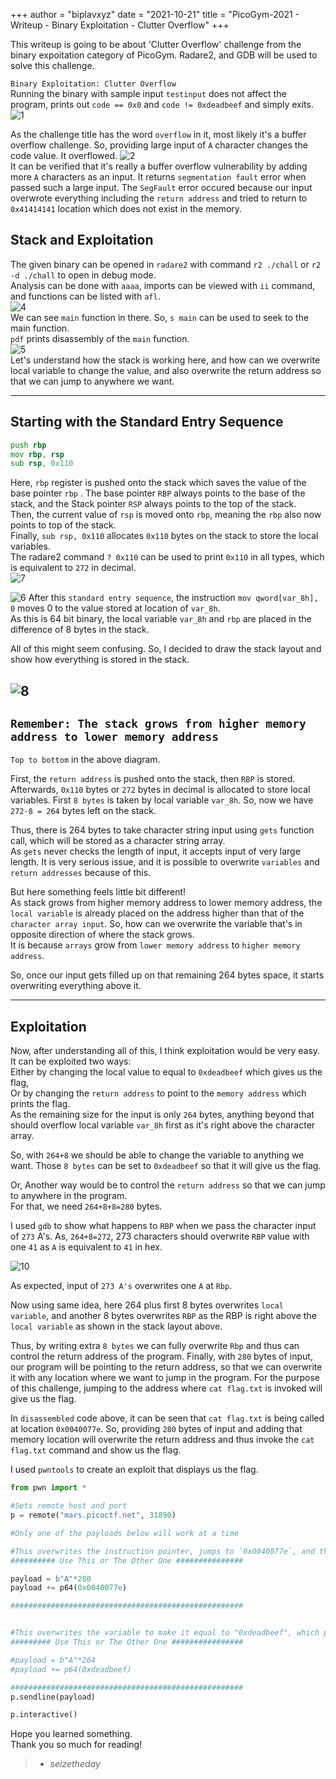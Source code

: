 +++
author = "biplavxyz"
date = "2021-10-21"
title = "PicoGym-2021 - Writeup - Binary Exploitation - Clutter Overflow"
+++

This writeup is going to be about 'Clutter Overflow' challenge from the binary expoitation category of PicoGym. Radare2, and GDB will be used to solve this challenge.

`Binary Exploitation: Clutter Overflow`  
Running the binary with sample input `testinput` does not affect the program, prints out `code == 0x0`
and `code != 0xdeadbeef`  and simply exits.
![1](/1_co.png)

As the challenge title has the word `overflow` in it, most likely it's a buffer overflow challenge. So, providing large input of `A` character changes the code value. It overflowed.
![2](/2_co.png)  
It can be verified that it's really a buffer overflow vulnerability by adding more `A` characters as an input. It returns `segmentation fault` error when passed such a large input. The `SegFault` error occured because our input overwrote everything including the `return address` and tried to return to `0x41414141` location which does not exist in the memory.    
 
Stack and Exploitation
---------------------------------------------------------------
The given binary can be opened in `radare2` with command `r2 ./chall` or `r2 -d ./chall` to open in debug mode.  
Analysis can be done with `aaaa`, imports can be viewed with `ii` command, and functions can be listed with `afl`.  
![4](/4_co.png)  
We can see `main` function in there. So, `s main` can be used to seek to the main function.  
`pdf` prints disassembly of the `main` function.  
![5](/5_co.png)  
Let's understand how the stack is working here, and how can we overwrite local variable to change the value, and also overwrite the return address so that we can jump to anywhere we want.  

---------------------------------------------
Starting with the Standard Entry Sequence 
--------------------------------------------- 
```asm
push rbp
mov rbp, rsp
sub rsp, 0x110
```
Here, `rbp` register is pushed onto the stack which saves the value of the base pointer `rbp` . The base pointer `RBP` always points to the base of the stack, and the Stack pointer `RSP` always points to the top of the stack.  
Then, the current value of `rsp` is moved onto `rbp`, meaning the `rbp` also now points to top of the stack.  
Finally, `sub rsp, 0x110` allocates `0x110` bytes on the stack to store the local variables.  
The radare2 command `? 0x110` can be used to print `0x110` in all types, which is equivalent to `272` in decimal.  
![7](/7_co.png)  

![6](/6_co.png)
After this `standard entry sequence`, the instruction `mov qword[var_8h], 0` moves 0 to the value stored at location of `var_8h`.  
As this is 64 bit binary, the local variable `var_8h` and `rbp` are placed in the difference of 8 bytes in the stack.

All of this might seem confusing. So, I  decided to draw the stack layout and show how everything is stored in the stack.

![8](/8_co.jpg) 
----------------------------------------------------------------------------
`Remember: The stack grows from higher memory address to lower memory address` 
------------------------------------------------------------------------------
`Top to bottom` in the above diagram.
    
 First, the `return address` is pushed onto the stack, then `RBP` is stored. Afterwards, `0x110` bytes or `272` bytes in decimal is allocated to store local variables. First `8 bytes` is taken by local variable `var_8h`. So, now we have `272-8 = 264` bytes left on the stack.  

Thus, there is 264 bytes to take character string input using `gets` function call, which will be stored as a character string array.  
As `gets` never checks the length of input, it accepts input of very large length. It is very serious issue, and it is possible to overwrite `variables` and `return addresses` because of this.

But here something feels little bit different!  
As stack grows from higher memory address to lower memory address, the `local variable` is already placed on the address higher than that of the `character array input`. So, how can we overwrite the variable that's in opposite direction of where the stack grows.  
It is because `arrays` grow from `lower memory address` to `higher memory address`.  

So, once our input gets filled up on that remaining 264 bytes space, it starts overwriting everything above it.

--------------------------------
Exploitation
--------------------------------
Now, after understanding all of this, I think exploitation would be very easy. It can be exploited two ways:  
Either by changing the local value to equal to `0xdeadbeef` which gives us the flag,  
Or by changing the `return address` to point to the `memory address` which prints the flag.  
As the remaining size for the input is only `264` bytes, anything beyond that should overflow local variable `var_8h` first as it's right above the character array. 

So, with `264+8` we should be able to change the variable to anything we want. Those `8 bytes` can be set to `0xdeadbeef` so that it will give us the flag.

Or, Another way would be to control the `return address` so that we can jump to anywhere in the program.  
For that, we need `264+8+8=280` bytes. 

I used `gdb` to show what happens to `RBP` when we pass the character input of `273` A's.
As, `264+8=272`, 273 characters should overwrite `RBP` value with one `41` as `A` is equivalent to `41` in hex.

![10](/10_co.png)  

As expected, input of `273 A's` overwrites one `A` at `Rbp`. 
   
Now using same idea, here 264 plus first 8 bytes overwrites `local variable`, and another 8 bytes overwrites `RBP` as the RBP is right above the `local variable` as shown in the stack layout above. 
   
Thus, by writing extra `8 bytes` we can fully overwrite `Rbp` and thus can control the return address of the program. Finally, with `280` bytes of input, our program will be pointing to the return address, so that we can overwrite it with any location where we want to jump in the program. For the purpose of this challenge, jumping to the address where `cat flag.txt` is invoked will give us the flag. 

In `disassembled` code above, it can be seen that `cat flag.txt` is being called at location `0x0040077e`. So, providing `280` bytes of input and adding that memory location will overwrite the return address and thus invoke the `cat flag.txt` command and show us the flag.

I used `pwntools` to create an exploit that displays us the flag.   
  
```python
from pwn import *

#Sets remote host and port
p = remote("mars.picoctf.net", 31890)

#Only one of the payloads below will work at a time

#This overwrites the instruction pointer, jumps to `0x0040077e`, and thus executes `cat flag.txt`
########## Use This or The Other One ###############

payload = b"A"*280 
payload += p64(0x0040077e)

####################################################


#This overwrites the variable to make it equal to "0xdeadbeef", which prints us the flag
######### Use This or The Other One ################

#payload = b"A"*264 
#payload += p64(0xdeadbeef)

####################################################
p.sendline(payload)

p.interactive()
```


Hope you learned something.  
Thank you so much for reading!  
> - <cite>seizetheday</cite>
 
